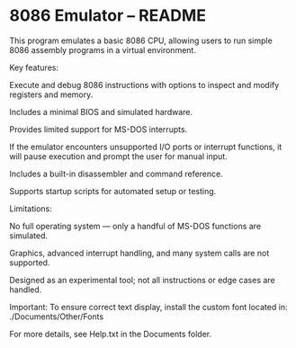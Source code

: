 # 8086 Emulator – README

This program emulates a basic 8086 CPU, allowing users to run simple 8086 assembly programs in a virtual environment.

Key features:

Execute and debug 8086 instructions with options to inspect and modify registers and memory.

Includes a minimal BIOS and simulated hardware.

Provides limited support for MS-DOS interrupts.

If the emulator encounters unsupported I/O ports or interrupt functions, it will pause execution and prompt the user for manual input.

Includes a built-in disassembler and command reference.

Supports startup scripts for automated setup or testing.

Limitations:

No full operating system — only a handful of MS-DOS functions are simulated.

Graphics, advanced interrupt handling, and many system calls are not supported.

Designed as an experimental tool; not all instructions or edge cases are handled.

Important: To ensure correct text display, install the custom font located in: ./Documents/Other/Fonts

For more details, see Help.txt in the Documents folder.
